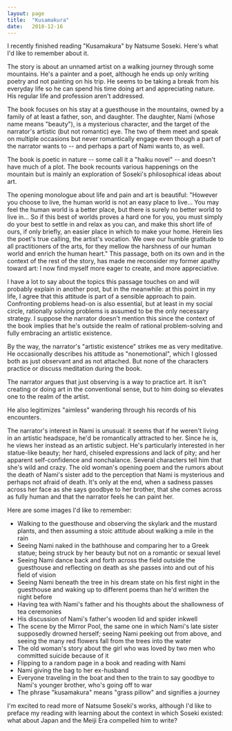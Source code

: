 ```yaml
---
layout: page
title:  "Kusamakura"
date:   2018-12-16
---
```


I recently finished reading "Kusamakura" by Natsume Soseki. Here's what I'd like
to remember about it.

The story is about an unnamed artist on a walking journey through some
mountains. He's a painter and a poet, although he ends up only writing poetry
and not painting on his trip. He seems to be taking a break from his everyday
life so he can spend his time doing art and appreciating nature. His regular
life and profession aren't addressed.

The book focuses on his stay at a guesthouse in the mountains, owned by a
family of at least a father, son, and daughter. The daughter, Nami (whose name
means "beauty"), is a mysterious character, and the target of the narrator's
artistic (but not romantic) eye. The two of them meet and speak on multiple
occasions but never romantically engage even though a part of the narrator wants
to -- and perhaps a part of Nami wants to, as well.

The book is poetic in nature -- some call it a "haiku novel" -- and doesn't have
much of a plot. The book recounts various happenings on the mountain but is
mainly an exploration of Soseki's philosophical ideas about art.

The opening monologue about life and pain and art is beautiful: "However you
choose to live, the human world is not an easy place to live... You may feel
the human world is a better place, but there is surely no better world to live
in... So if this best of worlds proves a hard one for you, you must simply do
your best to settle in and relax as you can, and make this short life of ours,
if only briefly, an easier place in which to make your home. Herein lies the
poet's true calling, the artist's vocation. We owe our humble gratitude to all
practitioners of the arts, for they mellow the harshness of our human world
and enrich the human heart." This passage, both on its own and in the context
of the rest of the story, has made me reconsider my former apathy toward art:
I now find myself more eager to create, and more appreciative.

I have a lot to say about the topics this passage touches on and will probably
explain in another post, but in the meanwhile: at this point in my life, I agree
that this attitude is part of a sensible approach to pain. Confronting problems
head-on is also essential, but at least in my social circle, rationally
solving problems is assumed to be the only necessary strategy. I suppose the
narrator doesn't mention this since the context of the book implies that he's
outside the realm of rational problem-solving and fully embracing an artistic
existence.

By the way, the narrator's "artistic existence" strikes me as very meditative.
He occasionally describes his attitude as "nonemotional", which I glossed
both as just observant and as not attached. But none of the characters practice
or discuss meditation during the book.

The narrator argues that just observing is a way to practice art. It isn't
creating or doing art in the conventional sense, but to him doing so elevates
one to the realm of the artist.

He also legitimizes "aimless" wandering through his records of his encounters.

The narrator's interest in Nami is unusual: it seems that if he weren't living
in an artistic headspace, he'd be romantically attracted to her. Since he is,
he views her instead as an artistic subject. He's particularly interested in her
statue-like beauty; her hard, chiseled expressions and lack of pity; and her
apparent self-confidence and nonchalance. Several characters tell him that she's
wild and crazy. The old woman's opening poem and the rumors about the death of
Nami's sister add to the perception that Nami is mysterious and perhaps not
afraid of death. It's only at the end, when a sadness passes across her face as
she says goodbye to her brother, that she comes across as fully human and that
the narrator feels he can paint her.

Here are some images I'd like to remember:

- Walking to the guesthouse and observing the skylark and the mustard plants,
  and then assuming a stoic attitude about walking a mile in the rain
- Seeing Nami naked in the bathhouse and comparing her to a Greek statue; being
  struck by her beauty but not on a romantic or sexual level
- Seeing Nami dance back and forth across the field outside the guesthouse and
  reflecting on death as she passes into and out of his field of vision
- Seeing Nami beneath the tree in his dream state on his first night in the
  guesthouse and waking up to different poems than he'd written the night before
- Having tea with Nami's father and his thoughts about the shallowness of
  tea ceremonies
- His discussion of Nami's father's wooden lid and spider inkwell
- The scene by the Mirror Pool, the same one in which Nami's late sister
  supposedly drowned herself; seeing Nami peeking out from above, and seeing the
  many red flowers fall from the trees into the water
- The old woman's story about the girl who was loved by two men who committed
  suicide because of it
- Flipping to a random page in a book and reading with Nami
- Nami giving the bag to her ex-husband
- Everyone traveling in the boat and then to the train to say goodbye to Nami's
  younger brother, who's going off to war
- The phrase "kusamakura" means "grass pillow" and signifies a journey

I'm excited to read more of Natsume Soseki's works, although I'd like to preface
my reading with learning about the context in which Soseki existed: what about
Japan and the Meiji Era compelled him to write?